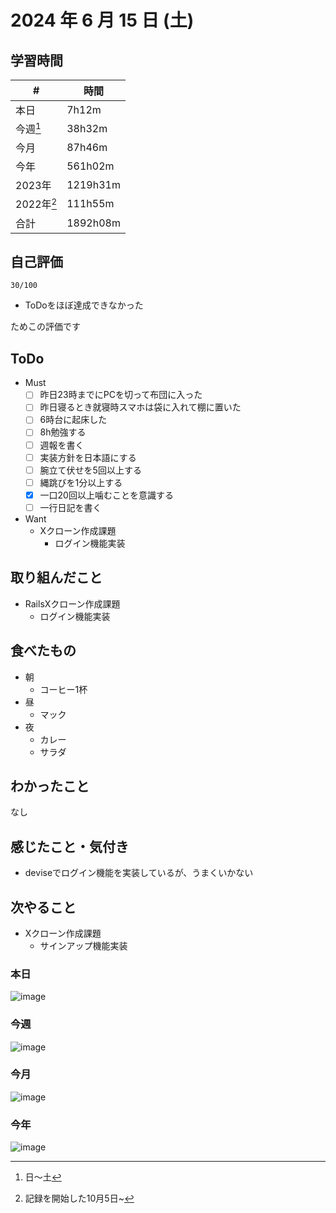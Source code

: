 
# 2024 年 6 月 15 日 (土)

## 学習時間
| #          | 時間     |
| ---------- | -------- |
| 本日       | 7h12m    |
| 今週[^1]   | 38h32m   |
| 今月       | 87h46m   |
| 今年       | 561h02m  |
| 2023年     | 1219h31m |
| 2022年[^2] | 111h55m  |
| 合計       | 1892h08m |

## 自己評価
```
30/100
```
- ToDoをほぼ達成できなかった

ためこの評価です

## ToDo
- Must
  - [ ] 昨日23時までにPCを切って布団に入った
  - [ ] 昨日寝るとき就寝時スマホは袋に入れて棚に置いた
  - [ ] 6時台に起床した
  - [ ] 8h勉強する
  - [ ] 週報を書く
  - [ ] 実装方針を日本語にする
  - [ ] 腕立て伏せを5回以上する
  - [ ] 縄跳びを1分以上する
  - [x] 一口20回以上噛むことを意識する
  - [ ] 一行日記を書く
- Want
  - Xクローン作成課題
    - ログイン機能実装

## 取り組んだこと
- RailsXクローン作成課題
  - ログイン機能実装

## 食べたもの
- 朝
  - コーヒー1杯
- 昼
  - マック
- 夜
  - カレー
  - サラダ

## わかったこと
なし

## 感じたこと・気付き
- deviseでログイン機能を実装しているが、うまくいかない

## 次やること
- Xクローン作成課題
  - サインアップ機能実装

### 本日
![image](https://github.com/nil-ramuda/daily_report/assets/94735931/a9a7058b-642d-4c67-a953-56100c6e43b8)

### 今週
![image](https://github.com/nil-ramuda/daily_report/assets/94735931/42eccbb7-2791-4534-a57a-d172f40a5f85)

### 今月
![image](https://github.com/nil-ramuda/daily_report/assets/94735931/e0e562d1-4035-481e-9521-53e908eddbbd)

### 今年
![image](https://github.com/nil-ramuda/daily_report/assets/94735931/0880a504-05e8-4fc4-acec-a545db700cd0)


[^1]: 日〜土
[^2]: 記録を開始した10月5日~
